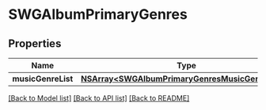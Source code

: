 # SWGAlbumPrimaryGenres

## Properties
Name | Type | Description | Notes
------------ | ------------- | ------------- | -------------
**musicGenreList** | [**NSArray&lt;SWGAlbumPrimaryGenresMusicGenreList&gt;***](SWGAlbumPrimaryGenresMusicGenreList.md) |  | [optional] 

[[Back to Model list]](../README.md#documentation-for-models) [[Back to API list]](../README.md#documentation-for-api-endpoints) [[Back to README]](../README.md)


